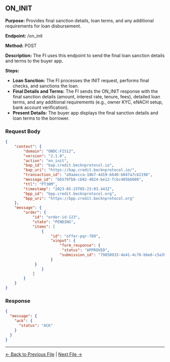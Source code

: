 ## ON_INIT

**Purpose:** Provides final sanction details, loan terms, and any additional requirements for loan disbursement.

**Endpoint:** /on_init

**Method:** POST

**Description:** The FI uses this endpoint to send the final loan sanction details and terms to the buyer app.

**Steps:**
  - **Loan Sanction:** The FI processes the INIT request, performs final checks, and sanctions the loan.
  - **Final Details and Terms:** The FI sends the ON_INIT response with the final sanction details (amount, interest rate, tenure, fees), detailed loan terms, and any additional requirements (e.g., owner KYC, eNACH setup, bank account verification).
  - **Present Details:** The buyer app displays the final sanction details and loan terms to the borrower.




### Request Body

``` json
{
    "context": {
        "domain": "ONDC:FIS12",
        "version": "2.1.0",
        "action": "on_init",
        "bap_id": "bap.credit.becknprotocol.io",
        "bap_uri": "https://bap.credit.becknprotocol.io/",
        "transaction_id": "a9aaecca-10b7-4d19-b640-b047a7c62196",
        "message_id": "bb579fb8-cb82-4824-be12-fcbc405b6608",
        "ttl": "PT30M",
        "timestamp": "2023-05-25T05:23:03.443Z",
        "bpp_id": "bpp.credit.becknprotocol.org",
        "bpp_uri": "https://bpp.credit.becknprotocol.org"
    },
    "message": {
        "order": {
            "id": "order-id-123",
            "state": "PENDING",
            "items": [
                {
                    "id": "offer-pqr-789",
                    "xinput": {
                        "form_response": {
                         "status": "APPROVED",
                        "submission_id": "79850933-4e41-4c76-bbe6-c5a392481226"
                    }
             }
                }
            ]
        }
    }
}
```

### Response

```json
{
  "message": {
    "ack": {
      "status": "ACK"
    }
  }
}
```


---

<p align="center">

[← Back to Previous File](on_init_4.md) | [Next File →](init_5.md)

</p>

